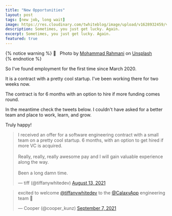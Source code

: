 ```yaml
---
title: "New Opportunities"
layout: post
tags: [new job, long wait]
image: https://res.cloudinary.com/twhiteblog/image/upload/v1628932459/vue.js.webp
description: Sometimes, you just get lucky. Again.
excerpt: Sometimes, you just get lucky. Again.
featured: true
---
```

<!--more-->

{% notice warning %}
📸 &nbsp; Photo by [Mohammad Rahmani](https://unsplash.com/@afgprogrammer?utm_source=unsplash&utm_medium=referral&utm_content=creditCopyText) on [Unsplash](https://unsplash.com/s/photos/vue.js?utm_source=unsplash&utm_medium=referral&utm_content=creditCopyText)  
{% endnotice %}

So I've found employment for the first time since March 2020.

It is a contract with a pretty cool startup. I've been working there for two weeks now. 

The contract is for 6 months with an option to hire if more funding comes round.

In the meantime check the tweets below. I couldn't have asked for a better team and place to work, learn, and grow.

Truly happy!

<blockquote class="twitter-tweet"><p lang="en" dir="ltr">I received an offer for a software engineering contract with a small team on a pretty cool startup. 6 months, with an option to get hired if more VC is acquired.<br><br>Really, really, really awesome pay and I will gain valuable experience along the way.<br><br>Been a long damn time.</p>&mdash; tiff (@tiffanywhitedev) <a href="https://twitter.com/tiffanywhitedev/status/1426326387527503872?ref_src=twsrc%5Etfw">August 13, 2021</a></blockquote> <script async src="https://platform.twitter.com/widgets.js" charset="utf-8"></script>


<blockquote class="twitter-tweet"><p lang="en" dir="ltr">excited to welcome <a href="https://twitter.com/tiffanywhitedev?ref_src=twsrc%5Etfw">@tiffanywhitedev</a> to the <a href="https://twitter.com/CalaxyApp?ref_src=twsrc%5Etfw">@CalaxyApp</a> engineering team 👾</p>&mdash; Cooper (@cooper_kunz) <a href="https://twitter.com/cooper_kunz/status/1435341644178542592?ref_src=twsrc%5Etfw">September 7, 2021</a></blockquote> <script async src="https://platform.twitter.com/widgets.js" charset="utf-8"></script>